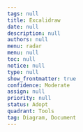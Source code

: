 ```yaml
---
tags: null
title: Excalidraw
date: null
description: null
authors: null
menu: radar
menu: null
toc: null
notice: null
type: null
show_frontmatter: true
confidence: Moderate
assign: null
priority: null
status: Adopt
quadrant: Tools
tag: Diagram, Document
---
```



